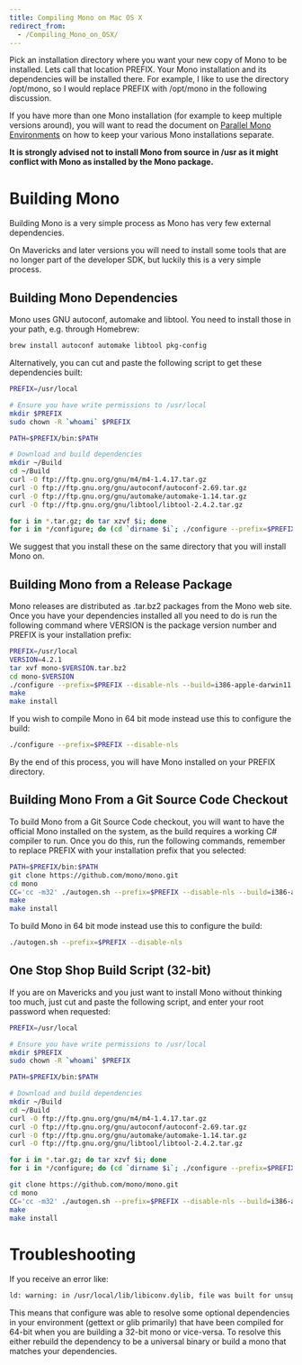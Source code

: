 ```yaml
---
title: Compiling Mono on Mac OS X
redirect_from:
  - /Compiling_Mono_on_OSX/
---
```


Pick an installation directory where you want your new copy of Mono to be installed. Lets call that location PREFIX. Your Mono installation and its dependencies will be installed there. For example, I like to use the directory /opt/mono, so I would replace PREFIX with /opt/mono in the following discussion.

If you have more than one Mono installation (for example to keep multiple versions around), you will want to read the document on [Parallel Mono Environments](/docs/compiling-mono/parallel-mono-environments/) on how to keep your various Mono installations separate.

**It is strongly advised not to install Mono from source in /usr as it might conflict with Mono as installed by the Mono package.**

Building Mono
=============

Building Mono is a very simple process as Mono has very few external dependencies.

On Mavericks and later versions you will need to install some tools that are no longer part of the developer SDK, but luckily this is a very simple process.

Building Mono Dependencies
--------------------------

Mono uses GNU autoconf, automake and libtool. You need to install those in your path, e.g. through Homebrew:

``` bash
brew install autoconf automake libtool pkg-config
```

Alternatively, you can cut and paste the following script to get these dependencies built:

``` bash
PREFIX=/usr/local

# Ensure you have write permissions to /usr/local
mkdir $PREFIX
sudo chown -R `whoami` $PREFIX

PATH=$PREFIX/bin:$PATH

# Download and build dependencies
mkdir ~/Build
cd ~/Build
curl -O ftp://ftp.gnu.org/gnu/m4/m4-1.4.17.tar.gz
curl -O ftp://ftp.gnu.org/gnu/autoconf/autoconf-2.69.tar.gz
curl -O ftp://ftp.gnu.org/gnu/automake/automake-1.14.tar.gz
curl -O ftp://ftp.gnu.org/gnu/libtool/libtool-2.4.2.tar.gz

for i in *.tar.gz; do tar xzvf $i; done
for i in */configure; do (cd `dirname $i`; ./configure --prefix=$PREFIX && make && make install); done
```

We suggest that you install these on the same directory that you will install Mono on.

Building Mono from a Release Package
------------------------------------

Mono releases are distributed as .tar.bz2 packages from the Mono web site. Once you have your dependencies installed all you need to do is run the following command where VERSION is the package version number and PREFIX is your installation prefix:

``` bash
PREFIX=/usr/local
VERSION=4.2.1
tar xvf mono-$VERSION.tar.bz2
cd mono-$VERSION
./configure --prefix=$PREFIX --disable-nls --build=i386-apple-darwin11.2.0
make
make install
```

If you wish to compile Mono in 64 bit mode instead use this to configure the build:

``` bash
./configure --prefix=$PREFIX --disable-nls
```

By the end of this process, you will have Mono installed on your PREFIX directory.

Building Mono From a Git Source Code Checkout
---------------------------------------------

To build Mono from a Git Source Code checkout, you will want to have the official Mono installed on the system, as the build requires a working C# compiler to run. Once you do this, run the following commands, remember to replace PREFIX with your installation prefix that you selected:

``` bash
PATH=$PREFIX/bin:$PATH
git clone https://github.com/mono/mono.git
cd mono
CC='cc -m32' ./autogen.sh --prefix=$PREFIX --disable-nls --build=i386-apple-darwin11.2.0
make
make install
```

To build Mono in 64 bit mode instead use this to configure the build:

``` bash
./autogen.sh --prefix=$PREFIX --disable-nls
```

One Stop Shop Build Script (32-bit)
-----------------------------------

If you are on Mavericks and you just want to install Mono without thinking too much, just cut and paste the following script, and enter your root password when requested:

``` bash
PREFIX=/usr/local

# Ensure you have write permissions to /usr/local
mkdir $PREFIX
sudo chown -R `whoami` $PREFIX

PATH=$PREFIX/bin:$PATH

# Download and build dependencies
mkdir ~/Build
cd ~/Build
curl -O ftp://ftp.gnu.org/gnu/m4/m4-1.4.17.tar.gz
curl -O ftp://ftp.gnu.org/gnu/autoconf/autoconf-2.69.tar.gz
curl -O ftp://ftp.gnu.org/gnu/automake/automake-1.14.tar.gz
curl -O ftp://ftp.gnu.org/gnu/libtool/libtool-2.4.2.tar.gz

for i in *.tar.gz; do tar xzvf $i; done
for i in */configure; do (cd `dirname $i`; ./configure --prefix=$PREFIX && make && make install); done

git clone https://github.com/mono/mono.git
cd mono
CC='cc -m32' ./autogen.sh --prefix=$PREFIX --disable-nls --build=i386-apple-darwin11.2.0
make
make install
```

Troubleshooting
===============

If you receive an error like:

``` bash
ld: warning: in /usr/local/lib/libiconv.dylib, file was built for unsupported file format which is not the architecture being linked (i386)
```

This means that configure was able to resolve some optional dependencies in your environment (gettext or glib primarily) that have been compiled for 64-bit when you are building a 32-bit mono or vice-versa. To resolve this either rebuild the dependency to be a universal binary or build a mono that matches your dependencies.
